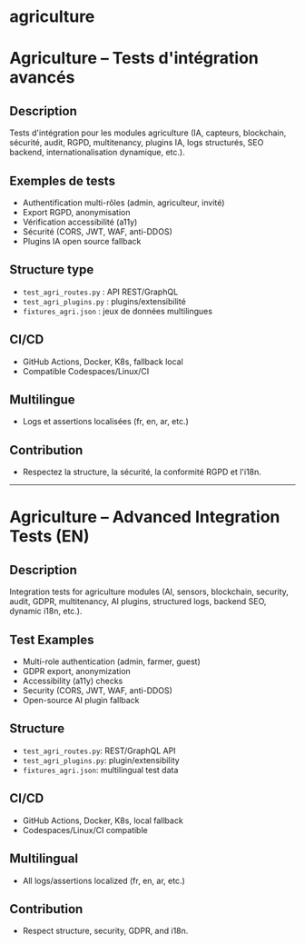 # agriculture

# Agriculture – Tests d'intégration avancés

## Description
Tests d'intégration pour les modules agriculture (IA, capteurs, blockchain, sécurité, audit, RGPD, multitenancy, plugins IA, logs structurés, SEO backend, internationalisation dynamique, etc.).

## Exemples de tests
- Authentification multi-rôles (admin, agriculteur, invité)
- Export RGPD, anonymisation
- Vérification accessibilité (a11y)
- Sécurité (CORS, JWT, WAF, anti-DDOS)
- Plugins IA open source fallback

## Structure type
- `test_agri_routes.py` : API REST/GraphQL
- `test_agri_plugins.py` : plugins/extensibilité
- `fixtures_agri.json` : jeux de données multilingues

## CI/CD
- GitHub Actions, Docker, K8s, fallback local
- Compatible Codespaces/Linux/CI

## Multilingue
- Logs et assertions localisées (fr, en, ar, etc.)

## Contribution
- Respectez la structure, la sécurité, la conformité RGPD et l'i18n.

---

# Agriculture – Advanced Integration Tests (EN)

## Description
Integration tests for agriculture modules (AI, sensors, blockchain, security, audit, GDPR, multitenancy, AI plugins, structured logs, backend SEO, dynamic i18n, etc.).

## Test Examples
- Multi-role authentication (admin, farmer, guest)
- GDPR export, anonymization
- Accessibility (a11y) checks
- Security (CORS, JWT, WAF, anti-DDOS)
- Open-source AI plugin fallback

## Structure
- `test_agri_routes.py`: REST/GraphQL API
- `test_agri_plugins.py`: plugin/extensibility
- `fixtures_agri.json`: multilingual test data

## CI/CD
- GitHub Actions, Docker, K8s, local fallback
- Codespaces/Linux/CI compatible

## Multilingual
- All logs/assertions localized (fr, en, ar, etc.)

## Contribution
- Respect structure, security, GDPR, and i18n.
